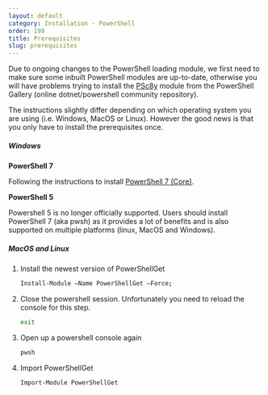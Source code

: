 ```yaml
---
layout: default
category: Installation - PowerShell
order: 199
title: Prerequisites
slug: prerequisites
---
```



Due to ongoing changes to the PowerShell loading module, we first need to make sure some inbuilt PowerShell modules are up-to-date, otherwise you will have problems trying to install the [PSc8y](https://www.powershellgallery.com/packages/PSc8y) module from the PowerShell Gallery (online dotnet/powershell community repository).

The instructions slightly differ depending on which operating system you are using (i.e. Windows, MacOS or Linux). However the good news is that you only have to install the prerequisites once.


##### Windows

**PowerShell 7**

Following the instructions to install [PowerShell 7 (Core)](https://github.com/PowerShell/PowerShell/releases).

**PowerShell 5**

Powershell 5 is no longer officially supported. Users should install PowerShell 7 (aka pwsh) as it provides a lot of benefits and is also supported on multiple platforms (linux, MacOS and Windows).

##### MacOS and Linux

1. Install the newest version of PowerShellGet

    ```bash
    Install-Module –Name PowerShellGet –Force;
    ```

1. Close the powershell session. Unfortunately you need to reload the console for this step.

    ```bash
    exit
    ```

1. Open up a powershell console again

    ```bash
    pwsh
    ```

1. Import PowerShellGet

    ```bash
    Import-Module PowerShellGet
    ```
